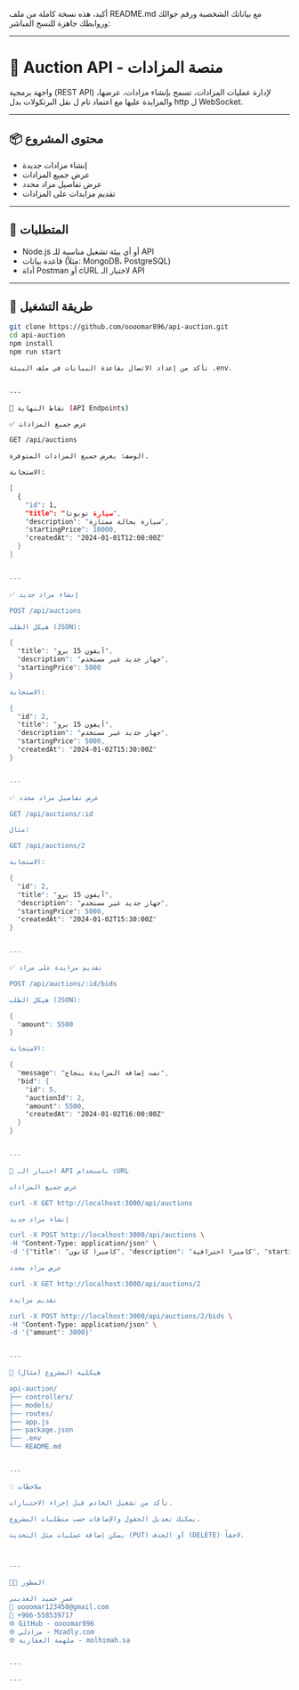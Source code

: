 
أكيد، هذه نسخة كاملة من ملف README.md مع بياناتك الشخصية ورقم جوالك وروابطك جاهزة للنسخ المباشر:


---

# 🎯 Auction API - منصة المزادات

واجهة برمجية (REST API) لإدارة عمليات المزادات، تسمح بإنشاء مزادات، عرضها، والمزايدة عليها مع اعتماد تام ل نقل البرتكولات بدل http ل WebSocket.

---



## 📦 محتوى المشروع

- إنشاء مزادات جديدة
- عرض جميع المزادات
- عرض تفاصيل مزاد محدد
- تقديم مزايدات على المزادات

---

## 🚀 المتطلبات

- Node.js أو أي بيئة تشغيل مناسبة للـ API
- قاعدة بيانات (مثلاً: MongoDB، PostgreSQL)
- أداة Postman أو cURL لاختبار الـ API

---

## 🔧 طريقة التشغيل

```bash
git clone https://github.com/oooomar896/api-auction.git
cd api-auction
npm install
npm run start

تأكد من إعداد الاتصال بقاعدة البيانات في ملف البيئة .env.


---

📡 نقاط النهاية (API Endpoints)

✅ عرض جميع المزادات

GET /api/auctions

الوصف: يعرض جميع المزادات المتوفرة.

الاستجابة:

[
  {
    "id": 1,
    "title": "سيارة تويوتا",
    "description": "سيارة بحالة ممتازة",
    "startingPrice": 10000,
    "createdAt": "2024-01-01T12:00:00Z"
  }
]


---

✅ إنشاء مزاد جديد

POST /api/auctions

هيكل الطلب (JSON):

{
  "title": "آيفون 15 برو",
  "description": "جهاز جديد غير مستخدم",
  "startingPrice": 5000
}

الاستجابة:

{
  "id": 2,
  "title": "آيفون 15 برو",
  "description": "جهاز جديد غير مستخدم",
  "startingPrice": 5000,
  "createdAt": "2024-01-02T15:30:00Z"
}


---

✅ عرض تفاصيل مزاد محدد

GET /api/auctions/:id

مثال:

GET /api/auctions/2

الاستجابة:

{
  "id": 2,
  "title": "آيفون 15 برو",
  "description": "جهاز جديد غير مستخدم",
  "startingPrice": 5000,
  "createdAt": "2024-01-02T15:30:00Z"
}


---

✅ تقديم مزايدة على مزاد

POST /api/auctions/:id/bids

هيكل الطلب (JSON):

{
  "amount": 5500
}

الاستجابة:

{
  "message": "تمت إضافة المزايدة بنجاح",
  "bid": {
    "id": 5,
    "auctionId": 2,
    "amount": 5500,
    "createdAt": "2024-01-02T16:00:00Z"
  }
}


---

🧪 اختبار الـ API باستخدام cURL

عرض جميع المزادات

curl -X GET http://localhost:3000/api/auctions

إنشاء مزاد جديد

curl -X POST http://localhost:3000/api/auctions \
-H "Content-Type: application/json" \
-d '{"title": "كاميرا كانون", "description": "كاميرا احترافية", "startingPrice": 2500}'

عرض مزاد محدد

curl -X GET http://localhost:3000/api/auctions/2

تقديم مزايدة

curl -X POST http://localhost:3000/api/auctions/2/bids \
-H "Content-Type: application/json" \
-d '{"amount": 3000}'


---

📁 هيكلية المشروع (مثال)

api-auction/
├── controllers/
├── models/
├── routes/
├── app.js
├── package.json
├── .env
└── README.md


---

💡 ملاحظات

تأكد من تشغيل الخادم قبل إجراء الاختبارات.

يمكنك تعديل الحقول والإضافات حسب متطلبات المشروع.

يمكن إضافة عمليات مثل التحديث (PUT) أو الحذف (DELETE) لاحقاً.



---

👨‍💻 المطور

عمر حميد العديني
📧 oooomar123450@gmail.com
📱 +966-558539717
🌐 GitHub - oooomar896
🌐 مزادلي - Mzadly.com
🌐 ملهمة العقارية - molhimah.sa


---

---


